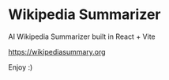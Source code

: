 # Wikipedia Summarizer
AI Wikipedia Summarizer built in React + Vite

https://wikipediasummary.org

Enjoy :)
